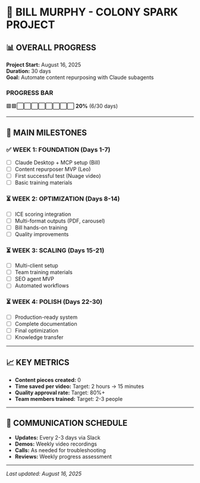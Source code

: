# 🚀 BILL MURPHY - COLONY SPARK PROJECT

## 📊 OVERALL PROGRESS
**Project Start:** August 16, 2025  
**Duration:** 30 days  
**Goal:** Automate content repurposing with Claude subagents

### PROGRESS BAR
🟩🟩⬜⬜⬜⬜⬜⬜⬜⬜ **20%** (6/30 days)

---

## 🎯 MAIN MILESTONES

### ✅ WEEK 1: FOUNDATION (Days 1-7)
- [ ] Claude Desktop + MCP setup (Bill)
- [ ] Content repurposer MVP (Leo)
- [ ] First successful test (Nuage video)
- [ ] Basic training materials

### ⏳ WEEK 2: OPTIMIZATION (Days 8-14)  
- [ ] ICE scoring integration
- [ ] Multi-format outputs (PDF, carousel)
- [ ] Bill hands-on training
- [ ] Quality improvements

### ⏳ WEEK 3: SCALING (Days 15-21)
- [ ] Multi-client setup
- [ ] Team training materials  
- [ ] SEO agent MVP
- [ ] Automated workflows

### ⏳ WEEK 4: POLISH (Days 22-30)
- [ ] Production-ready system
- [ ] Complete documentation
- [ ] Final optimization
- [ ] Knowledge transfer

---

## 📈 KEY METRICS
- **Content pieces created:** 0
- **Time saved per video:** Target: 2 hours → 15 minutes  
- **Quality approval rate:** Target: 80%+
- **Team members trained:** Target: 2-3 people

---

## 🔄 COMMUNICATION SCHEDULE
- **Updates:** Every 2-3 days via Slack
- **Demos:** Weekly video recordings
- **Calls:** As needed for troubleshooting
- **Reviews:** Weekly progress assessment

---

*Last updated: August 16, 2025*